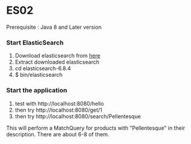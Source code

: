 # ES02
 Prerequisite : Java 8 and Later version 

### Start ElasticSearch
1) Download elasticsearch from [here](https://www.elastic.co/downloads/elasticsearch)   
2) Extract downloaded elasticsearch     
3) cd elasticsearch-6.8.4       
4) $ bin/elasticsearch

### Start the application

1) test with http://localhost:8080/hello
2) then try http://localhost:8080/get/1
3) then try http://localhost:8080/search/Pellentesque

This will perform a MatchQuery for products with "Pellentesque" in their description.
There are about 6-8 of them.
     
